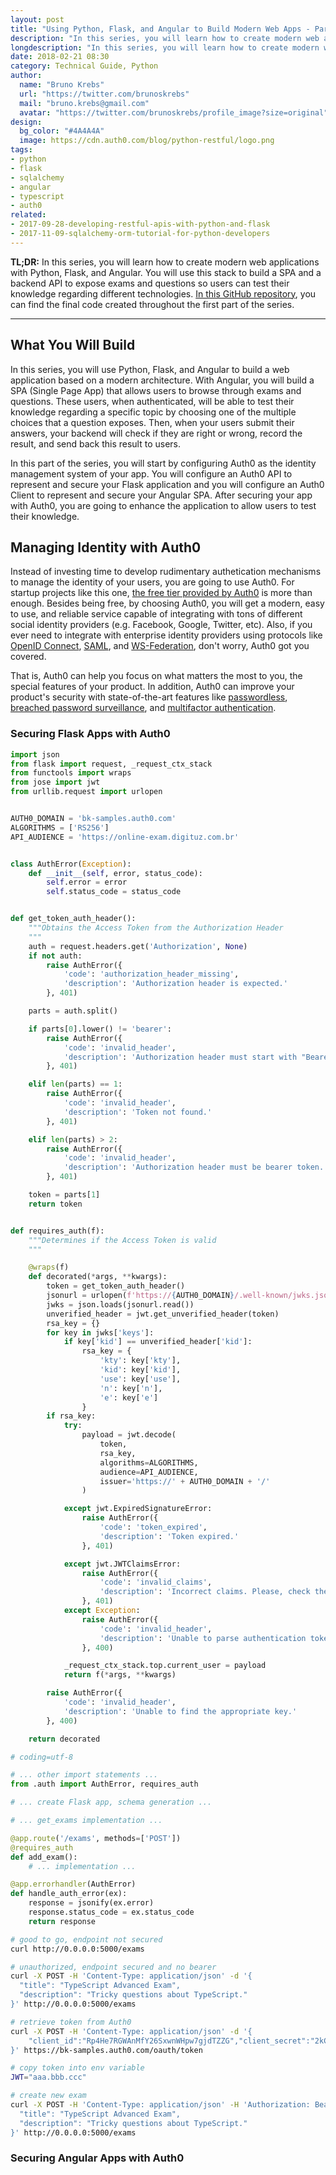 ```yaml
---
layout: post
title: "Using Python, Flask, and Angular to Build Modern Web Apps - Part 2"
description: "In this series, you will learn how to create modern web applications with Python, Flask, and Angular."
longdescription: "In this series, you will learn how to create modern web applications with Python, Flask, and Angular. You will create a SPA and a backend API to expose exams and questions so users can test their knowledge regarding different technologies."
date: 2018-02-21 08:30
category: Technical Guide, Python
author:
  name: "Bruno Krebs"
  url: "https://twitter.com/brunoskrebs"
  mail: "bruno.krebs@gmail.com"
  avatar: "https://twitter.com/brunoskrebs/profile_image?size=original"
design:
  bg_color: "#4A4A4A"
  image: https://cdn.auth0.com/blog/python-restful/logo.png
tags:
- python
- flask
- sqlalchemy
- angular
- typescript
- auth0
related:
- 2017-09-28-developing-restful-apis-with-python-and-flask
- 2017-11-09-sqlalchemy-orm-tutorial-for-python-developers
---
```


**TL;DR:** In this series, you will learn how to create modern web applications with Python, Flask, and Angular. You will use this stack to build a SPA and a backend API to expose exams and questions so users can test their knowledge regarding different technologies. [In this GitHub repository](https://github.com/auth0-blog/online-exam/), you can find the final code created throughout the first part of the series.

---

## What You Will Build

In this series, you will use Python, Flask, and Angular to build a web application based on a modern architecture. With Angular, you will build a SPA (Single Page App) that allows users to browse through exams and questions. These users, when authenticated, will be able to test their knowledge regarding a specific topic by choosing one of the multiple choices that a question exposes. Then, when your users submit their answers, your backend will check if they are right or wrong, record the result, and send back this result to users.

In this part of the series, you will start by configuring Auth0 as the identity management system of your app. You will configure an Auth0 API to represent and secure your Flask application and you will configure an Auth0 Client to represent and secure your Angular SPA. After securing your app with Auth0, you are going to enhance the application to allow users to test their knowledge.

## Managing Identity with Auth0

Instead of investing time to develop rudimentary authetication mechanisms to manage the identity of your users, you are going to use Auth0. For startup projects like this one, [the free tier provided by Auth0](https://auth0.com/pricing) is more than enough. Besides being free, by choosing Auth0, you will get a modern, easy to use, and reliable service capable of integrating with tons of different social identity providers (e.g. Facebook, Google, Twitter, etc). Also, if you ever need to integrate with enterprise identity providers using protocols like [OpenID Connect](https://auth0.com/docs/protocols/oidc), [SAML](https://auth0.com/docs/protocols/saml), and [WS-Federation](https://auth0.com/docs/protocols/ws-fed), don't worry, Auth0 got you covered.

That is, Auth0 can help you focus on what matters the most to you, the special features of your product. In addition, Auth0 can improve your product's security with state-of-the-art features like [passwordless](https://auth0.com/passwordless), [breached password surveillance](https://auth0.com/breached-passwords), and [multifactor authentication](https://auth0.com/multifactor-authentication).

### Securing Flask Apps with Auth0

```python
import json
from flask import request, _request_ctx_stack
from functools import wraps
from jose import jwt
from urllib.request import urlopen


AUTH0_DOMAIN = 'bk-samples.auth0.com'
ALGORITHMS = ['RS256']
API_AUDIENCE = 'https://online-exam.digituz.com.br'


class AuthError(Exception):
    def __init__(self, error, status_code):
        self.error = error
        self.status_code = status_code


def get_token_auth_header():
    """Obtains the Access Token from the Authorization Header
    """
    auth = request.headers.get('Authorization', None)
    if not auth:
        raise AuthError({
            'code': 'authorization_header_missing',
            'description': 'Authorization header is expected.'
        }, 401)

    parts = auth.split()

    if parts[0].lower() != 'bearer':
        raise AuthError({
            'code': 'invalid_header',
            'description': 'Authorization header must start with "Bearer".'
        }, 401)

    elif len(parts) == 1:
        raise AuthError({
            'code': 'invalid_header',
            'description': 'Token not found.'
        }, 401)

    elif len(parts) > 2:
        raise AuthError({
            'code': 'invalid_header',
            'description': 'Authorization header must be bearer token.'
        }, 401)

    token = parts[1]
    return token


def requires_auth(f):
    """Determines if the Access Token is valid
    """

    @wraps(f)
    def decorated(*args, **kwargs):
        token = get_token_auth_header()
        jsonurl = urlopen(f'https://{AUTH0_DOMAIN}/.well-known/jwks.json')
        jwks = json.loads(jsonurl.read())
        unverified_header = jwt.get_unverified_header(token)
        rsa_key = {}
        for key in jwks['keys']:
            if key['kid'] == unverified_header['kid']:
                rsa_key = {
                    'kty': key['kty'],
                    'kid': key['kid'],
                    'use': key['use'],
                    'n': key['n'],
                    'e': key['e']
                }
        if rsa_key:
            try:
                payload = jwt.decode(
                    token,
                    rsa_key,
                    algorithms=ALGORITHMS,
                    audience=API_AUDIENCE,
                    issuer='https://' + AUTH0_DOMAIN + '/'
                )

            except jwt.ExpiredSignatureError:
                raise AuthError({
                    'code': 'token_expired',
                    'description': 'Token expired.'
                }, 401)

            except jwt.JWTClaimsError:
                raise AuthError({
                    'code': 'invalid_claims',
                    'description': 'Incorrect claims. Please, check the audience and issuer.'
                }, 401)
            except Exception:
                raise AuthError({
                    'code': 'invalid_header',
                    'description': 'Unable to parse authentication token.'
                }, 400)

            _request_ctx_stack.top.current_user = payload
            return f(*args, **kwargs)

        raise AuthError({
            'code': 'invalid_header',
            'description': 'Unable to find the appropriate key.'
        }, 400)

    return decorated
```

```python
# coding=utf-8

# ... other import statements ...
from .auth import AuthError, requires_auth

# ... create Flask app, schema generation ...

# ... get_exams implementation ...

@app.route('/exams', methods=['POST'])
@requires_auth
def add_exam():
    # ... implementation ...

@app.errorhandler(AuthError)
def handle_auth_error(ex):
    response = jsonify(ex.error)
    response.status_code = ex.status_code
    return response
```

```bash
# good to go, endpoint not secured
curl http://0.0.0.0:5000/exams

# unauthorized, endpoint secured and no bearer
curl -X POST -H 'Content-Type: application/json' -d '{
  "title": "TypeScript Advanced Exam",
  "description": "Tricky questions about TypeScript."
}' http://0.0.0.0:5000/exams

# retrieve token from Auth0
curl -X POST -H 'Content-Type: application/json' -d '{
    "client_id":"Rp4He7RGWAnMfY26SxwnWHpw7gjdTZZG","client_secret":"2kCZ621Q7t1Ptc434VMBmLBTeLbRfw1tvEKw6l9DYt9OvIEYHUqgdZPurM_rKBsx","audience":"https://online-exam.digituz.com.br","grant_type":"client_credentials"
}' https://bk-samples.auth0.com/oauth/token

# copy token into env variable
JWT="aaa.bbb.ccc"

# create new exam
curl -X POST -H 'Content-Type: application/json' -H 'Authorization: Bearer '$JWT -d '{
  "title": "TypeScript Advanced Exam",
  "description": "Tricky questions about TypeScript."
}' http://0.0.0.0:5000/exams
```

### Securing Angular Apps with Auth0

